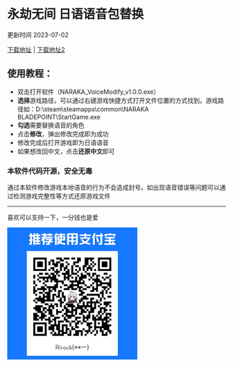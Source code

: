# 永劫无间 日语语音包替换

更新时间 2023-07-02


[下载地址](https://github.com/Rirock/yjwujian/releases/download/v1.1.1/NARAKA_VoiceModify_v1.1.1.exe) | [下载地址2](https://wwr.lanzouh.com/iWnmM112ht7i)


## 使用教程：
* 双击打开软件（NARAKA_VoiceModify_v1.0.0.exe）
* **选择**游戏路径，可以通过右键游戏快捷方式打开文件位置的方式找到。游戏路径如：D:\steam\steamapps\common\NARAKA BLADEPOINT\StartGame.exe
* **勾选**需要替换语音的角色
* 点击**修改**，弹出修改完成即为成功
* 修改完成后打开游戏即为日语语音
* 如果想改回中文，点击**还原中文**即可


### 本软件代码开源，安全无毒

通过本软件修改游戏本地语音的行为不会造成封号。如出现语音错误等问题可以通过检测游戏完整性等方式还原游戏文件

-----
喜欢可以支持一下，一分钱也是爱

<img src="zz.jpg" width="300px">
